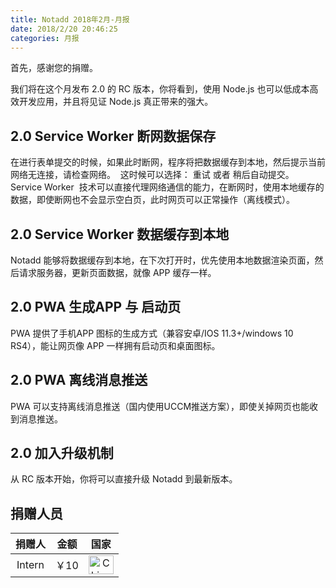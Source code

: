 ```yaml
---
title: Notadd 2018年2月-月报
date: 2018/2/20 20:46:25
categories: 月报
---
```


首先，感谢您的捐赠。

我们将在这个月发布 2.0 的 RC 版本，你将看到，使用 Node.js  也可以低成本高效开发应用，并且将见证 Node.js 真正带来的强大。

## 2.0 Service Worker 断网数据保存

在进行表单提交的时候，如果此时断网，程序将把数据缓存到本地，然后提示当前网络无连接，请检查网络。  这时候可以选择： 重试 或者 稍后自动提交。
Service Worker  技术可以直接代理网络通信的能力，在断网时，使用本地缓存的数据，即使断网也不会显示空白页，此时网页可以正常操作（离线模式）。

## 2.0 Service Worker 数据缓存到本地

Notadd 能够将数据缓存到本地，在下次打开时，优先使用本地数据渲染页面，然后请求服务器，更新页面数据，就像 APP 缓存一样。

## 2.0 PWA 生成APP 与 启动页

PWA 提供了手机APP 图标的生成方式（兼容安卓/IOS 11.3+/windows 10 RS4），能让网页像 APP 一样拥有启动页和桌面图标。

## 2.0 PWA 离线消息推送

PWA 可以支持离线消息推送（国内使用UCCM推送方案），即使关掉网页也能收到消息推送。



## 2.0 加入升级机制

从 RC 版本开始，你将可以直接升级 Notadd 到最新版本。

## 捐赠人员 

捐赠人 | 金额 | 国家
:----:|:----:|:----:
Intern | ￥10  | <img src="https://cdn.bootcss.com/flag-icon-css/1.3.0/flags/4x3/cn.svg" width = "40" height = "30" alt="China" align=center />
